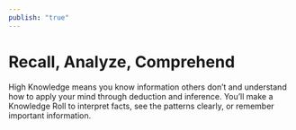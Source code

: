 ```yaml
---
publish: "true"
---
```

# Recall, Analyze, Comprehend

High Knowledge means you know information others don’t and understand how to apply your mind through deduction and inference. You’ll make a Knowledge Roll to interpret facts, see the patterns clearly, or remember important information.
